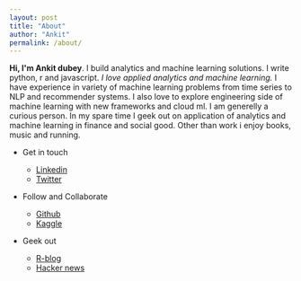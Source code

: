 ```yaml
---
layout: post
title: "About"
author: "Ankit"
permalink: /about/
---
```


**Hi, I'm Ankit dubey**. I build analytics and machine learning solutions.
I write python, r and javascript. *I love applied analytics and machine learning.* I have
experience in variety of machine learning problems from time series to NLP and recommender
systems. I also love to explore engineering side of machine learning with new frameworks
and cloud ml. I am generelly a curious person. In my spare time I geek out on application of
analytics and machine learning in finance and social good. Other than work i enjoy books,
music and running.


+ Get in touch
	+ [Linkedin](https://www.linkedin.com/in/ankit-d-689704157/)
	+ [Twitter](https://twitter.com/akionet5)


+ Follow and Collaborate 
	+ [Github](https://github.com/ak10net)	
	+ [Kaggle](https://www.kaggle.com/dell4010)
	

+ Geek out
	+ [R-blog](https://gracious-curran-ee29fc.netlify.app/)
	+ [Hacker news](https://news.ycombinator.com/user?id=de11)


